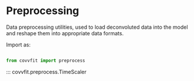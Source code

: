 # Preprocessing

Data preprocessing utilities, used to load deconvoluted data into the model and reshape them into appropriate data formats.

Import as:

```python

from covvfit import preprocess
```

::: covvfit.preprocess.TimeScaler

